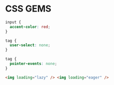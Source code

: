 # CSS GEMS

```css
input {
  accent-color: red;
}
```

```css
tag {
  user-select: none;
}
```

```css
tag {
  pointer-events: none;
}
```

```html
<img loading="lazy" /> <img loading="eager" />
```
